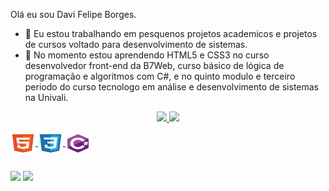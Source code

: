 Olá eu sou Davi Felipe Borges.

- 🔭 Eu estou trabalhando em pesquenos projetos academicos e projetos de cursos voltado para desenvolvimento de sistemas.
- 🌱 No momento estou aprendendo HTML5 e CSS3 no curso desenvolvedor front-end da B7Web, curso básico de lógica de programação e algoritmos com C#, e no quinto modulo e terceiro periodo do curso tecnologo em análise e desenvolvimento de sistemas na Univali.

<div align="center">
  <a href="https://github.com/daviborgesfelipe">
  <img height="180em" src="https://github-readme-stats.vercel.app/api?username=daviborgesfelipe&show_icons=true&theme=dracula&include_all_commits=true&count_private=false"/>
  <img height="180em" src="https://github-readme-stats.vercel.app/api/top-langs/?username=daviborgesfelipe&layout=compact&langs_count=7&theme=dracula"/>
</div>
<div style="display: inline_block"><br>
  <img align="center" alt="Rafa-HTML" height="30" width="40" src="https://raw.githubusercontent.com/devicons/devicon/master/icons/html5/html5-original.svg">
  <img align="center" alt="Rafa-CSS" height="30" width="40" src="https://raw.githubusercontent.com/devicons/devicon/master/icons/css3/css3-original.svg">
  <img align="center" alt="Rafa-Csharp" height="30" width="40" src="https://raw.githubusercontent.com/devicons/devicon/master/icons/csharp/csharp-original.svg">
</div>
    
##
 
<div> 
  <a href="mailto:daviborgesfelipe@gmail.com"><img src="https://img.shields.io/badge/-Gmail-%23333?style=for-the-badge&logo=gmail&logoColor=white" target="_blank"></a>
  <a href="https://www.linkedin.com/in/davi-borges-14731b1b0/" target="_blank"><img src="https://img.shields.io/badge/-LinkedIn-%230077B5?style=for-the-        badge&logo=linkedin&logoColor=white" target="_blank"></a> 
</div>
